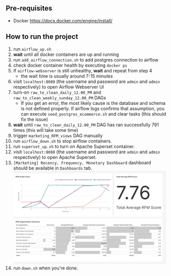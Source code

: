 ## Pre-requisites

- Docker https://docs.docker.com/engine/install/

## How to run the project

1. run `airflow_up.sh`
2. **wait** until all docker containers are up and running
3. run `add_airflow_connection.sh` to add postgres connection to airflow
4. check docker container health by executing `docker ps`
5. If `airflow-webserver` is still unhealthy, **wait** and repeat from step 4 
    - the wait time is usually around 7-15 minutes
6. visit `localhost:8080` (the username and password are `admin` and `admin` respectively) to open Airflow Webserver UI
7. turn-on `raw_to_clean_daily_12.00_PM` and `raw_to_clean_weekly_sunday_12.00_PM` DAGs
    - If you get an error, the most likely cause is the database and schema is not defined properly. If airflow logs confirms that assumption, you can execute `seed_postgres_ecommerce.sh` and clear tasks (this should fix the issue)
8. **wait** until `raw_to_clean_daily_12.00_PM` DAG has ran successfully 791 times (this will take some time)
9. trigger `marketing_RFM_views` DAG manually
10. run `airflow_down.sh` to stop airflow containers.
11. run `superset_up.sh` to turn on Apache Superset container.
11. visit `localhost:8088` (the username and password are `admin` and `admin` respectively) to open Apache Superset.
12. `[Marketing] Recency, Frequency, Monetary Dashboard` dashboard should be available in `Dashboards` tab. ![](docs/img/marketing-rfm-dashboard.jpg)
13. run `down.sh` when you're done.
